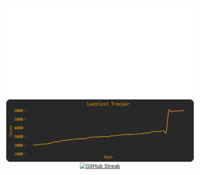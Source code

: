 <div align="center">
	<a href="https://github.com/adeshpande03/adeshpande03/blame/main/header.svg">
		<img src="header.svg" width="800"  alt="Click to see the source">
	</a>
</div>
<div align="center">
	<a href="https://github.com/adeshpande03/LeetCode-Points-Graph">
		<img src="https://github.com/adeshpande03/LeetCode-Points-Graph/blob/main/points_graph_rounded_corners.png" width="800" alt="LeetCode points graph for @impgriffin (me!)">
	</a>
</div>
<div align="center">
	<a 
	href="https://github.com/adeshpande03/github-readme-streak-stats">
	<img src="https://github-readme-streak-stats-kappa-three.vercel.app?user=adeshpande03&theme=sea-dark&border_radius=10&card_width=800" 
		 alt="GitHub Streak" 
		 />
	</a>
</div>


